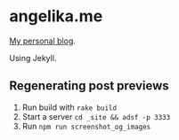 # angelika.me
[My personal blog](http://angelika.me).

Using Jekyll.

## Regenerating post previews

1. Run build with `rake build`
2. Start a server `cd _site && adsf -p 3333`
3. Run `npm run screenshot_og_images`
